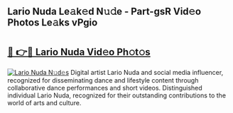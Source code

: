 ## Lario Nuda Le𝚊k𝚎d N𝚞𝚍e - Part-gsR Vid𝚎o Photos Le𝚊ks vPgio

# <h2><a href="http://fbepmxg.evod.top/?m=Lario+Nuda">🔗 👉🔴 Lario Nuda Vid𝚎o Ph𝚘t𝚘s</a></h2>

[![Lario Nuda N𝚞d𝚎s](https://i.imgur.com/8V9OHl7.gif)](http://fbepmxg.evod.top/?m=Lario+Nuda)
Digital artist Lario Nuda and social media influencer, recognized for disseminating dance and lifestyle content through collaborative dance performances and short videos. Distinguished individual Lario Nuda, recognized for their outstanding contributions to the world of arts and culture. 
